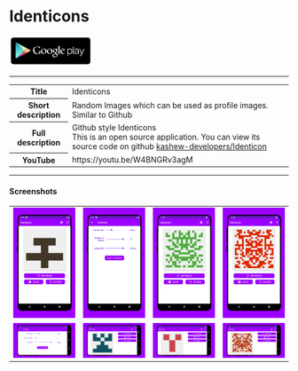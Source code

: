# Identicons

<a href="https://play.google.com/store/apps/details?id=in.kashewdevelopers.identicon"><img src="media/google-play-store-logo.png" width="150px" /></a>

----

<table>
    <tr>
        <th>Title</th>
        <td>Identicons</td>
    </tr>
    <tr>
        <th>Short description</th>
        <td>Random Images which can be used as profile images. Similar to Github</td>
    </tr>
    <tr>
        <th>Full description</th>
        <td> Github style Identicons <br /> This is an open source application. You can view its source code on github <a href="https://github.com/kashew-developers/Identicon">kashew-developers/Identicon</a></td>
    </tr>
    <tr>
        <th>YouTube</th>
        <td>https://youtu.be/W4BNGRv3agM</td>
    </tr>
</table>



----

#### Screenshots

<table>
    <tr>
        <td><img src="media/screenshots/ss_1.png" /></td>
        <td><img src="media/screenshots/ss_2.png" /></td>
        <td><img src="media/screenshots/ss_3.png" /></td>
        <td><img src="media/screenshots/ss_4.png" /></td>
    </tr>
    <tr>
        <td><img src="media/screenshots/ss_5.png" /></td>
        <td><img src="media/screenshots/ss_6.png" /></td>
        <td><img src="media/screenshots/ss_7.png" /></td>
        <td><img src="media/screenshots/ss_8.png" /></td>
    </tr>
</table>
